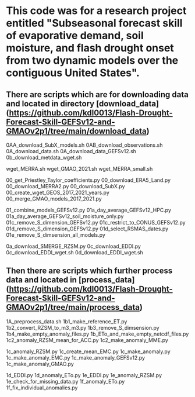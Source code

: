 # This code was for a research project entitled "Subseasonal forecast skill of evaporative demand, soil moisture, and flash drought onset from two dynamic models over the contiguous United States". 

## There are scripts which are for downloading data and located in directory [download_data] (https://github.com/kdl0013/Flash-Drought-Forecast-Skill-GEFSv12-and-GMAOv2p1/tree/main/download_data)
0AA_download_SubX_models.sh
0AB_download_observations.sh
0A_download_data.sh
0A_download_data_GEFSv12.sh
0b_download_metdata_wget.sh

wget_MERRA.sh
wget_GMAO_2021.sh
wget_MERRA_small.sh

00_get_Priestley_Taylor_coefficients.py
00_download_ERA5_Land.py
00_download_MERRA2.py
00_download_SubX.py
00_create_wget_GEOS_2017_2021_years.py
00_merge_GMAO_models_2017_2021.py

01_combine_models_GEFSv12.py
01a_day_average_GEFSv12_HPC.py
01a_day_average_GEFSv12_soil_moisture_only.py
01c_remove_S_dimension_GEFSv12.py
01c_restrict_to_CONUS_GEFSv12.py
01d_remove_S_dimension_GEFSv12.py
01d_select_RSMAS_dates.py
01e_remove_S_dimsension_all_models.py


0a_download_SMERGE_RZSM.py
0c_download_EDDI.py
0c_download_EDDI_wget.sh
0d_download_EDDI_wget.sh


## Then there are scripts which further process data and located in [process_data] (https://github.com/kdl0013/Flash-Drought-Forecast-Skill-GEFSv12-and-GMAOv2p1/tree/main/process_data)
1A_preprocess_data.sh
1b1_make_reference_ET.py
1b2_convert_RZSM_to_m3_m3.py
1b3_remove_S_dimsension.py
1b4_make_empty_anomaly_files.py
1b_ETo_and_make_empty_netcdf_files.py
1c2_anomaly_RZSM_mean_for_ACC.py
1c2_make_anomaly_MME.py

1c_anomaly_RZSM.py
1c_create_mean_EMC.py
1c_make_anomaly.py
1c_make_anomaly_EMC.py
1c_make_anomaly_GEFSv12.py
1c_make_anomaly_GMAO.py

1d_EDDI.py
1d_anomaly_ETo.py
1e_EDDI.py
1e_anomaly_RZSM.py
1e_check_for_missing_data.py
1f_anomaly_ETo.py
1f_fix_individual_anomalies.py





